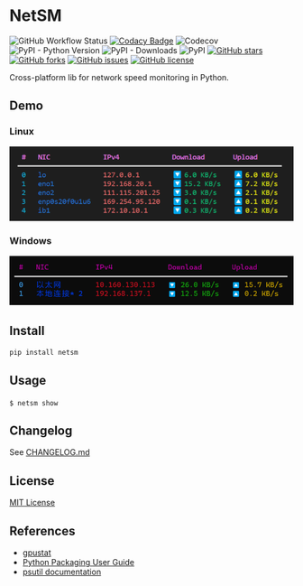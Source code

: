 # NetSM

![GitHub Workflow Status](https://img.shields.io/github/workflow/status/XavierJiezou/NetSM/Release)
[![Codacy Badge](https://app.codacy.com/project/badge/Grade/4b2dcde7f09548f5a49df43fbb0c3beb)](https://www.codacy.com/gh/XavierJiezou/NetSM/dashboard?utm_source=github.com&amp;utm_medium=referral&amp;utm_content=XavierJiezou/NetSM&amp;utm_campaign=Badge_Grade)
![Codecov](https://img.shields.io/codecov/c/github/XavierJiezou/NetSM)
![PyPI - Python Version](https://img.shields.io/pypi/pyversions/netsm)
![PyPI - Downloads](https://img.shields.io/pypi/dm/netsm)
![PyPI](https://img.shields.io/pypi/v/netsm)
[![GitHub stars](https://img.shields.io/github/stars/XavierJiezou/NetSM)](https://github.com/XavierJiezou/NetSM/stargazers)
[![GitHub forks](https://img.shields.io/github/forks/XavierJiezou/NetSM)](https://github.com/XavierJiezou/NetSM/network)
[![GitHub issues](https://img.shields.io/github/issues/XavierJiezou/NetSM)](https://github.com/XavierJiezou/NetSM/issues)
[![GitHub license](https://img.shields.io/github/license/XavierJiezou/NetSM)](https://github.com/XavierJiezou/NetSM/blob/main/LICENSE)

Cross-platform lib for network speed monitoring in Python.

## Demo

### Linux

![Linux](images/Linux.png)

### Windows

![Winodws](images/Windows.png)

## Install

```bash
pip install netsm
```

## Usage

`$ netsm show`

## Changelog

See [CHANGELOG.md](CHANGELOG.md)

## License

[MIT License](License)

## References

- [gpustat](https://github.com/wookayin/gpustat)
- [Python Packaging User Guide](https://packaging.python.org/en/latest/tutorials/packaging-projects/)
- [psutil documentation](https://psutil.readthedocs.io/en/latest/#network)
